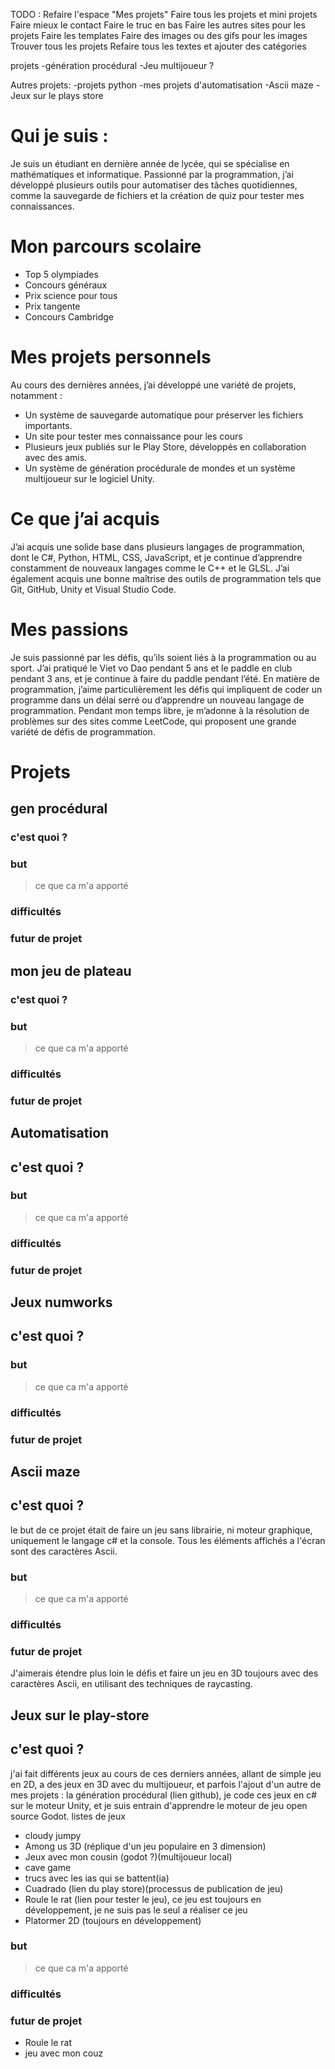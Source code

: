 TODO :
Refaire l'espace "Mes projets"
Faire tous les projets et mini projets
Faire mieux le contact
Faire le truc en bas
Faire les autres sites pour les projets 
Faire les templates
Faire des images ou des gifs pour les images
Trouver tous les projets
Refaire tous les textes et ajouter des catégories


projets
-génération procédural
-Jeu multijoueur ?

Autres projets:
-projets python
-mes projets d'automatisation
-Ascii maze
-Jeux sur le plays store



# Qui je suis :
Je suis un étudiant en dernière année de lycée, qui se spécialise en mathématiques et informatique. Passionné par la programmation, j’ai développé plusieurs outils pour automatiser des tâches quotidiennes, comme la sauvegarde de fichiers et la création de quiz pour tester mes connaissances.

# Mon parcours scolaire
- Top 5 olympiades
- Concours généraux
- Prix science pour tous
- Prix tangente 
- Concours Cambridge

# Mes projets personnels
Au cours des dernières années, j’ai développé une variété de projets, notamment :
- Un système de sauvegarde automatique pour préserver les fichiers importants.
- Un site pour tester mes connaissance pour les cours
- Plusieurs jeux publiés sur le Play Store, développés en collaboration avec des amis.
- Un système de génération procédurale de mondes et un système multijoueur sur le logiciel Unity.

# Ce que j’ai acquis
J’ai acquis une solide base dans plusieurs langages de programmation, dont le C#, Python, HTML, CSS, JavaScript, et je continue d’apprendre constamment de nouveaux langages comme le C++ et le GLSL. J’ai également acquis une bonne maîtrise des outils de programmation tels que Git, GitHub, Unity et Visual Studio Code.


# Mes passions
Je suis passionné par les défis, qu’ils soient liés à la programmation ou au sport. J’ai pratiqué le Viet vo Dao pendant 5 ans et le paddle en club pendant 3 ans, et je continue à faire du paddle pendant l’été. En matière de programmation, j’aime particulièrement les défis qui impliquent de coder un programme dans un délai serré ou d’apprendre un nouveau langage de programmation. Pendant mon temps libre, je m’adonne à la résolution de problèmes sur des sites comme LeetCode, qui proposent une grande variété de défis de programmation.

# Projets
## gen procédural
### c'est quoi ?

### but
> ce que ca m'a apporté 

### difficultés

### futur de projet




## mon jeu de plateau 
### c'est quoi ?

### but
> ce que ca m'a apporté 

### difficultés

### futur de projet


## Automatisation
## c'est quoi ?

### but
> ce que ca m'a apporté 

### difficultés

### futur de projet




## Jeux numworks
## c'est quoi ?

### but
> ce que ca m'a apporté 

### difficultés

### futur de projet


## Ascii maze
## c'est quoi ?
le but de ce projet était de faire un jeu sans librairie, ni moteur graphique, uniquement le langage c# et la console.
Tous les éléments affichés a l'écran sont des caractères Ascii.

### but
> ce que ca m'a apporté 

### difficultés

### futur de projet
J'aimerais étendre plus loin le défis et faire un jeu en 3D toujours avec des caractères Ascii, en utilisant des techniques de raycasting.



## Jeux sur le play-store
## c'est quoi ?
j'ai fait différents jeux au cours de ces derniers années, allant de simple jeu en 2D, a des jeux en 3D 
avec du multijoueur, et parfois l'ajout d'un autre de mes projets : la génération procédural (lien github), je code ces jeux en c# sur le moteur Unity, et je suis entrain d'apprendre le moteur de jeu open source Godot.
listes de jeux
- cloudy jumpy
- Among us 3D (réplique d'un jeu populaire en 3 dimension)
- Jeux avec mon cousin (godot ?)(multijoueur local)
- cave game
- trucs avec les ias qui se battent(ia)
- Cuadrado (lien du play store)(processus de publication de jeu)
- Roule le rat (lien pour tester le jeu), ce jeu est toujours en développement, je ne suis pas le seul a réaliser ce jeu
- Platormer 2D (toujours en développement)

### but
> ce que ca m'a apporté 

### difficultés

### futur de projet
- Roule le rat
- jeu avec mon couz